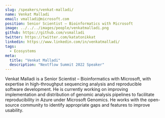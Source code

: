 ```yaml
---
slug: /speakers/venkat-malladi/
name: Venkat Malladi
email: vmalladi@microsoft.com
position: Senior Scientist – Bioinformatics with Microsoft
image: ../../../images/people/venkatmalladi.png
github: https://github.com/vsmalladi
twitter: https://twitter.com/katatonikkat
linkedin: https://www.linkedin.com/in/venkatmalladi/
tags:
  - Ecosystems
meta:
  title: "Venkat Malladi"
  description: "Nextflow Summit 2022 Speaker"
---
```

Venkat Malladi is a Senior Scientist – Bioinformatics with Microsoft, with expertise in high-throughput sequencing analysis and reproducible software development. He is currently working on improving implementation and distribution of genomic analysis pipelines to facilitate reproducibility in Azure under Microsoft Genomics. He works with the open-source community to identify appropriate gaps and features to improve usability.
